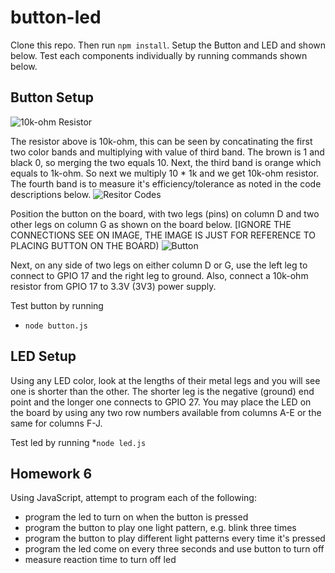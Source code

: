 # button-led
Clone this repo. Then run ```npm install```. Setup the Button and LED and shown below. Test each components individually by running commands shown below. 

## Button Setup
![10k-ohm Resistor](https://jackharth1.files.wordpress.com/2013/06/resistor001.jpg)

The resistor above is 10k-ohm, this can be seen by concatinating the first two color bands and multiplying with value of third band. The brown is 1 and black 0, so merging the two equals 10. Next, the third band is orange which equals to 1k-ohm. So next we multiply 10 * 1k and we get 10k-ohm resistor. The fourth band is to measure it's efficiency/tolerance as noted in the code descriptions below.
![Resitor Codes](https://cdn.instructables.com/FGG/TBC9/H4VQNQFG/FGGTBC9H4VQNQFG.MEDIUM.gif)

Position the button on the board, with two legs (pins) on column D and two other legs on column G as shown on the board below. [IGNORE THE CONNECTIONS SEE ON IMAGE, THE IMAGE IS JUST FOR REFERENCE TO PLACING BUTTON ON THE BOARD)
![Button](https://grantwinney.com/wp-content/uploads/2016/05/morse-code-button-click-2.jpg)

Next, on any side of two legs on either column D or G, use the left leg to connect to GPIO 17 and the right leg to ground. Also, connect a 10k-ohm resistor from GPIO 17 to 3.3V (3V3) power supply.

Test button by running 
* ```node button.js```

## LED Setup
Using any LED color, look at the lengths of their metal legs and you will see one is shorter than the other. The shorter leg is the negative (ground) end point and the longer one connects to GPIO 27. You may place the LED on the board by using any two row numbers available from columns A-E or the same for columns F-J.

Test led by running
*```node led.js```

## Homework 6
Using JavaScript, attempt to program each of the following:

* program the led to turn on when the button is pressed
* program the button to play one light pattern, e.g. blink three times
* program the button to play different light patterns every time it's pressed
* program the led come on every three seconds and use button to turn off
* measure reaction time to turn off led

